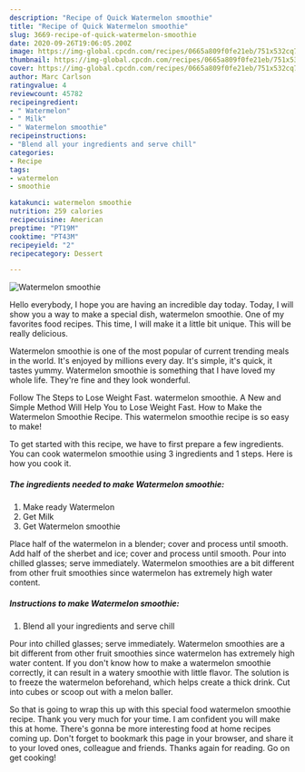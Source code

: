 ```yaml
---
description: "Recipe of Quick Watermelon smoothie"
title: "Recipe of Quick Watermelon smoothie"
slug: 3669-recipe-of-quick-watermelon-smoothie
date: 2020-09-26T19:06:05.200Z
image: https://img-global.cpcdn.com/recipes/0665a809f0fe21eb/751x532cq70/watermelon-smoothie-recipe-main-photo.jpg
thumbnail: https://img-global.cpcdn.com/recipes/0665a809f0fe21eb/751x532cq70/watermelon-smoothie-recipe-main-photo.jpg
cover: https://img-global.cpcdn.com/recipes/0665a809f0fe21eb/751x532cq70/watermelon-smoothie-recipe-main-photo.jpg
author: Marc Carlson
ratingvalue: 4
reviewcount: 45782
recipeingredient:
- " Watermelon"
- " Milk"
- " Watermelon smoothie"
recipeinstructions:
- "Blend all your ingredients and serve chill"
categories:
- Recipe
tags:
- watermelon
- smoothie

katakunci: watermelon smoothie 
nutrition: 259 calories
recipecuisine: American
preptime: "PT19M"
cooktime: "PT43M"
recipeyield: "2"
recipecategory: Dessert

---
```



![Watermelon smoothie](https://img-global.cpcdn.com/recipes/0665a809f0fe21eb/751x532cq70/watermelon-smoothie-recipe-main-photo.jpg)

Hello everybody, I hope you are having an incredible day today. Today, I will show you a way to make a special dish, watermelon smoothie. One of my favorites food recipes. This time, I will make it a little bit unique. This will be really delicious.

Watermelon smoothie is one of the most popular of current trending meals in the world. It's enjoyed by millions every day. It's simple, it's quick, it tastes yummy. Watermelon smoothie is something that I have loved my whole life. They're fine and they look wonderful.

Follow The Steps to Lose Weight Fast. watermelon smoothie. A New and Simple Method Will Help You to Lose Weight Fast. How to Make the Watermelon Smoothie Recipe. This watermelon smoothie recipe is so easy to make!


To get started with this recipe, we have to first prepare a few ingredients. You can cook watermelon smoothie using 3 ingredients and 1 steps. Here is how you cook it.

<!--inarticleads1-->

##### The ingredients needed to make Watermelon smoothie:

1. Make ready  Watermelon
1. Get  Milk
1. Get  Watermelon smoothie


Place half of the watermelon in a blender; cover and process until smooth. Add half of the sherbet and ice; cover and process until smooth. Pour into chilled glasses; serve immediately. Watermelon smoothies are a bit different from other fruit smoothies since watermelon has extremely high water content. 

<!--inarticleads2-->

##### Instructions to make Watermelon smoothie:

1. Blend all your ingredients and serve chill


Pour into chilled glasses; serve immediately. Watermelon smoothies are a bit different from other fruit smoothies since watermelon has extremely high water content. If you don&#39;t know how to make a watermelon smoothie correctly, it can result in a watery smoothie with little flavor. The solution is to freeze the watermelon beforehand, which helps create a thick drink. Cut into cubes or scoop out with a melon baller. 

So that is going to wrap this up with this special food watermelon smoothie recipe. Thank you very much for your time. I am confident you will make this at home. There's gonna be more interesting food at home recipes coming up. Don't forget to bookmark this page in your browser, and share it to your loved ones, colleague and friends. Thanks again for reading. Go on get cooking!
